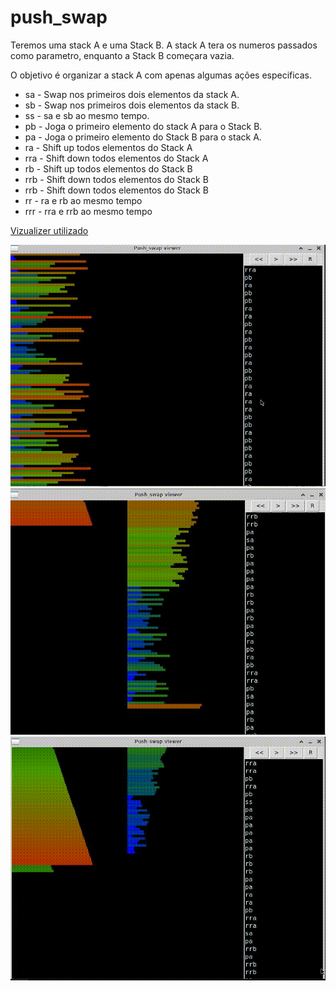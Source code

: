 # push_swap

<p>Teremos uma stack A e uma Stack B. A stack A tera os numeros passados como parametro, enquanto a Stack B começara vazia. </p>
<p>O objetivo é organizar a stack A com apenas algumas ações especificas.</p>

<ul>
  <li>sa - Swap nos primeiros dois elementos da stack A.</li>  
  <li>sb - Swap nos primeiros dois elementos da stack B.</li>  
  <li>ss - sa e sb ao mesmo tempo.</li>  
  <li>pb - Joga o primeiro elemento do stack A para o Stack B.</li>  
  <li>pa - Joga o primeiro elemento do Stack B para o stack A.</li>  
  <li>ra - Shift up todos elementos do Stack A</li>  
  <li>rra - Shift down todos elementos do Stack A</li>  
  <li>rb - Shift up todos elementos do Stack B</li>  
  <li>rrb - Shift down todos elementos do Stack B</li>  
  <li>rrb - Shift down todos elementos do Stack B</li>  
  <li>rr - ra e rb ao mesmo tempo</li>  
  <li>rrr - rra e rrb ao mesmo tempo</li>  
</ul>

<a href="https://github.com/o-reo/push_swap_visualizer">Vizualizer utilizado</a>


<img src="push_1.gif">
<img src="push_2.gif">
<img src="push_3.gif">
